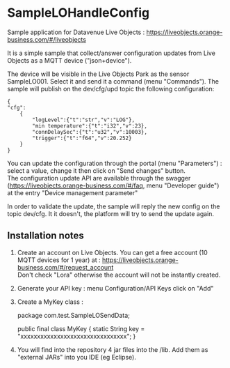 # SampleLOHandleConfig

Sample application for Datavenue Live Objects : https://liveobjects.orange-business.com/#/liveobjects

It is a simple sample that collect/answer configuration updates from Live Objects as a MQTT device ("json+device").

The device will be visible in the Live Objects Park as the sensor SampleLO001. Select it and send it a command (menu "Commands"). The sample will publish on the dev/cfg/upd topic the following configuration: <br>

	{
	"cfg":
		{
			"logLevel":{"t":"str","v":"LOG"},
			"min temperature":{"t":"i32","v":23},
			"connDelaySec":{"t":"u32","v":10003},
			"trigger":{"t":"f64","v":20.252}
		}
	}

You can update the configuration through the portal (menu "Parameters") : select a value, change it then click on "Send changes" button. <br>
The configuration update API are available through the swagger (https://liveobjects.orange-business.com/#/faq, menu "Developer guide") at the entry "Device management parameter"<br>

In order to validate the update, the sample will reply the new config on the topic dev/cfg. It it doesn't, the platform will try to send the update again.


<h2> Installation notes </h2>

1) Create an account on Live Objects. You can get a free account (10 MQTT devices for 1 year) at : https://liveobjects.orange-business.com/#/request_account <br>
Don't check "Lora" otherwise the account will not be instantly created.

2) Generate your API key : menu Configuration/API Keys click on "Add"

3) Create a MyKey class : <br>


	package com.test.SampleLOSendData; 
	
	public final class MyKey { 
		static String key = "xxxxxxxxxxxxxxxxxxxxxxxxxxxxxxxx"; 
	}


4) You will find into the repository 4 jar files into the /lib. Add them as "external JARs" into you IDE (eg Eclipse).
